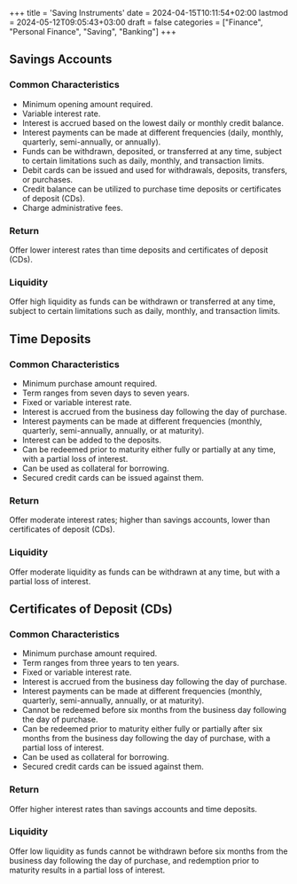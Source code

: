+++
title = 'Saving Instruments'
date = 2024-04-15T10:11:54+02:00
lastmod = 2024-05-12T09:05:43+03:00
draft = false
categories = ["Finance", "Personal Finance", "Saving", "Banking"]
+++
## Savings Accounts

### Common Characteristics

- Minimum opening amount required.
- Variable interest rate.
- Interest is accrued based on the lowest daily or monthly credit balance.
- Interest payments can be made at different frequencies (daily, monthly, quarterly, semi-annually, or annually).
- Funds can be withdrawn, deposited, or transferred at any time, subject to certain limitations such as daily, monthly, and transaction limits.
- Debit cards can be issued and used for withdrawals, deposits, transfers, or purchases.
- Credit balance can be utilized to purchase time deposits or certificates of deposit (CDs).
- Charge administrative fees.

### Return

Offer lower interest rates than time deposits and certificates of deposit (CDs).

### Liquidity

Offer high liquidity as funds can be withdrawn or transferred at any time, subject to certain limitations such as daily, monthly, and transaction limits.

## Time Deposits

### Common Characteristics

- Minimum purchase amount required.
- Term ranges from seven days to seven years.
- Fixed or variable interest rate.
- Interest is accrued from the business day following the day of purchase.
- Interest payments can be made at different frequencies (monthly, quarterly, semi-annually, annually, or at maturity).
- Interest can be added to the deposits.
- Can be redeemed prior to maturity either fully or partially at any time, with a partial loss of interest.
- Can be used as collateral for borrowing.
- Secured credit cards can be issued against them.

### Return

Offer moderate interest rates; higher than savings accounts, lower than certificates of deposit (CDs).

### Liquidity

Offer moderate liquidity as funds can be withdrawn at any time, but with a partial loss of interest.

## Certificates of Deposit (CDs)

### Common Characteristics

- Minimum purchase amount required.
- Term ranges from three years to ten years.
- Fixed or variable interest rate.
- Interest is accrued from the business day following the day of purchase.
- Interest payments can be made at different frequencies (monthly, quarterly, semi-annually, annually, or at maturity).
- Cannot be redeemed before six months from the business day following the day of purchase.
- Can be redeemed prior to maturity either fully or partially after six months from the business day following the day of purchase, with a partial loss of interest.
- Can be used as collateral for borrowing.
- Secured credit cards can be issued against them.
      
### Return

Offer higher interest rates than savings accounts and time deposits.

### Liquidity

Offer low liquidity as funds cannot be withdrawn before six months from the business day following the day of purchase, and redemption prior to maturity results in a partial loss of interest.

